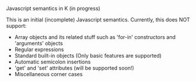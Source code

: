 Javascript semantics in K (in progress)

This is an initial (incomplete) Javascript semantics.
Currently, this does NOT support:
- Array objects and its related stuff such as 'for-in' constructors and 'arguments' objects
- Regular expressions
- Standard built-in objects (Only basic features are supported)
- Automatic semicolon insertions
- 'get' and 'set' attributes (will be supported soon!)
- Miscellaneous corner cases

